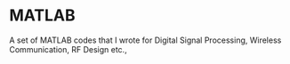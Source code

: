 # MATLAB
A set of MATLAB codes that I wrote for Digital Signal Processing, Wireless Communication, RF Design etc.,  
